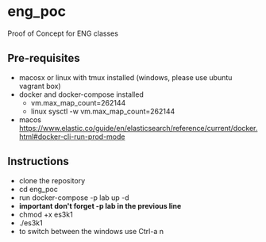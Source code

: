 # eng_poc
Proof of Concept for ENG classes

## Pre-requisites
- macosx or linux with tmux installed (windows, please use ubuntu vagrant box)
- docker and docker-compose installed
  - vm.max_map_count=262144
  - linux sysctl -w vm.max_map_count=262144
 - macos https://www.elastic.co/guide/en/elasticsearch/reference/current/docker.html#docker-cli-run-prod-mode

## Instructions
- clone the repository
- cd eng_poc
- run docker-compose -p lab up -d
- **important don't forget -p lab in the previous line**
- chmod +x es3k1
- ./es3k1
- to switch between the windows use Ctrl-a n 
